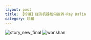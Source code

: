 ```yaml
---
layout: post
title: 【珍藏】经济机器如何运转·Ray Dalio
category: 珍藏
---
```

![story_new_final](http://rdr022gcy.hd-bkt.clouddn.com/img/story_new_final_0322.png)
![wanshan](http://rdr022gcy.hd-bkt.clouddn.com/img/wanshan.png)

  




